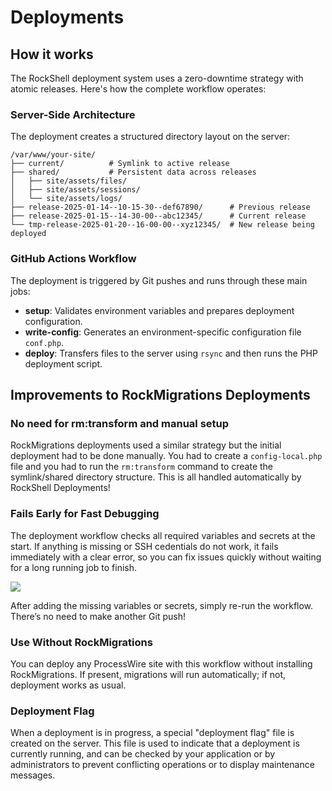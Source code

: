 # Deployments

## How it works

The RockShell deployment system uses a zero-downtime strategy with atomic releases. Here's how the complete workflow operates:

### Server-Side Architecture

The deployment creates a structured directory layout on the server:

```
/var/www/your-site/
├── current/          # Symlink to active release
├── shared/           # Persistent data across releases
│   ├── site/assets/files/
│   ├── site/assets/sessions/
│   └── site/assets/logs/
├── release-2025-01-14--10-15-30--def67890/      # Previous release
├── release-2025-01-15--14-30-00--abc12345/      # Current release
└── tmp-release-2025-01-20--16-00-00--xyz12345/  # New release being deployed
```

### GitHub Actions Workflow

The deployment is triggered by Git pushes and runs through these main jobs:

- **setup**: Validates environment variables and prepares deployment configuration.
- **write-config**: Generates an environment-specific configuration file `conf.php`.
- **deploy**: Transfers files to the server using `rsync` and then runs the PHP deployment script.

## Improvements to RockMigrations Deployments

### No need for rm:transform and manual setup

RockMigrations deployments used a similar strategy but the initial deployment had to be done manually. You had to create a `config-local.php` file and you had to run the `rm:transform` command to create the symlink/shared directory structure. This is all handled automatically by RockShell Deployments!

### Fails Early for Fast Debugging

The deployment workflow checks all required variables and secrets at the start. If anything is missing or SSH cedentials do not work, it fails immediately with a clear error, so you can fix issues quickly without waiting for a long running job to finish.

<img src=https://i.imgur.com/XAHrliO.png class=blur>

After adding the missing variables or secrets, simply re-run the workflow. There’s no need to make another Git push!

### Use Without RockMigrations

You can deploy any ProcessWire site with this workflow without installing RockMigrations. If present, migrations will run automatically; if not, deployment works as usual.

### Deployment Flag

When a deployment is in progress, a special "deployment flag" file is created on the server. This file is used to indicate that a deployment is currently running, and can be checked by your application or by administrators to prevent conflicting operations or to display maintenance messages.

